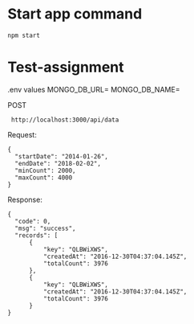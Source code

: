 # Start app command
```
npm start
```

# Test-assignment

.env values
MONGO_DB_URL=<connection string>
MONGO_DB_NAME=<data base name>
  
  POST
  ```
   http://localhost:3000/api/data  
  
  ```
  Request:
  ```
  {
    "startDate": "2014-01-26",
    "endDate": "2018-02-02",
    "minCount": 2000,
    "maxCount": 4000
}
  ```
  Response:
  ```
  {
    "code": 0,
    "msg": "success",
    "records": [
        {
            "key": "QLBWiXWS",
            "createdAt": "2016-12-30T04:37:04.145Z",
            "totalCount": 3976
        },
        {
            "key": "QLBWiXWS",
            "createdAt": "2016-12-30T04:37:04.145Z",
            "totalCount": 3976
        }
  }
  ```
